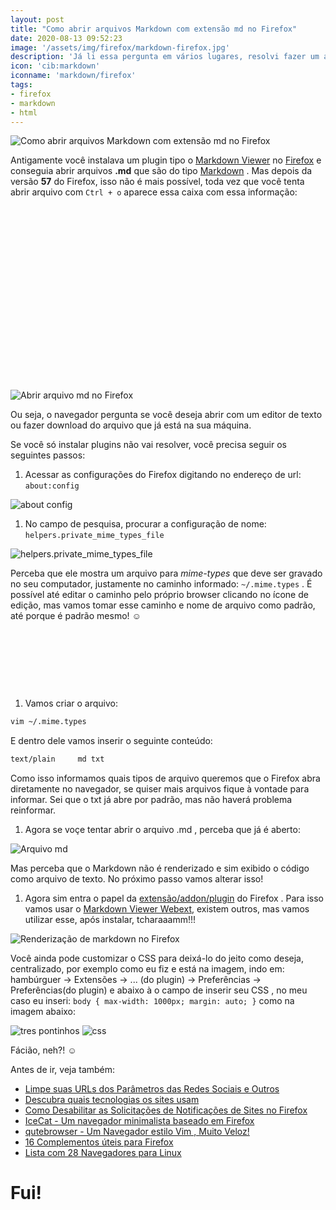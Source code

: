 ```yaml
---
layout: post
title: "Como abrir arquivos Markdown com extensão md no Firefox"
date: 2020-08-13 09:52:23
image: '/assets/img/firefox/markdown-firefox.jpg'
description: 'Já li essa pergunta em vários lugares, resolvi fazer um artigo para mostrar como.'
icon: 'cib:markdown'
iconname: 'markdown/firefox'
tags:
- firefox
- markdown
- html
---
```


![Como abrir arquivos Markdown com extensão md no Firefox](/assets/img/firefox/markdown-firefox.jpg)

Antigamente você instalava um plugin tipo o [Markdown Viewer](https://addons.mozilla.org/pt-BR/firefox/addon/markdown-viewer-chrome/) no [Firefox](https://www.mozilla.org/firefox/) e conseguia abrir arquivos **.md** que são do tipo [Markdown](https://daringfireball.net/projects/markdown/) . Mas depois da versão **57** do Firefox, isso não é mais possível, toda vez que você tenta abrir arquivo com `Ctrl + o` aparece essa caixa com essa informação:

<!-- QUADRADO -->
<script async src="//pagead2.googlesyndication.com/pagead/js/adsbygoogle.js"></script>
<ins class="adsbygoogle"
style="display:inline-block;width:336px;height:280px"
data-ad-client="ca-pub-2838251107855362"
data-ad-slot="5351066970"></ins>
<script>
(adsbygoogle = window.adsbygoogle || []).push({});
</script>

![Abrir arquivo md no Firefox](/assets/img/firefox/open-test-file-md.png)

Ou seja, o navegador pergunta se você deseja abrir com um editor de texto ou fazer download do arquivo que já está na sua máquina.

Se você só instalar plugins não vai resolver, você precisa seguir os seguintes passos:

1. Acessar as configurações do Firefox digitando no endereço de url: `about:config`

![about config](/assets/img/firefox/about-config.png)

1. No campo de pesquisa, procurar a configuração de nome: `helpers.private_mime_types_file`

![helpers.private_mime_types_file](/assets/img/firefox/helpers.private_mime_types_file.png)

Perceba que ele mostra um arquivo para *mime-types* que deve ser gravado no seu computador, justamente no caminho informado: `~/.mime.types` . É possível até editar o caminho pelo próprio browser clicando no ícone de edição, mas vamos tomar esse caminho e nome de arquivo como padrão, até porque é padrão mesmo! ☺

<!-- MINI ANÚNCIO -->
<script async src="//pagead2.googlesyndication.com/pagead/js/adsbygoogle.js"></script>
<!-- Games Root -->
<ins class="adsbygoogle"
style="display:inline-block;width:730px;height:95px"
data-ad-client="ca-pub-2838251107855362"
data-ad-slot="5351066970"></ins>
<script>
(adsbygoogle = window.adsbygoogle || []).push({});
</script>

1. Vamos criar o arquivo:
```sh
vim ~/.mime.types
```
E dentro dele vamos inserir o seguinte conteúdo:
```sh
text/plain     md txt
```

Como isso informamos quais tipos de arquivo queremos que o Firefox abra diretamente no navegador, se quiser mais arquivos fique à vontade para informar. Sei que o txt já abre por padrão, mas não haverá problema reinformar.

1. Agora se voçe tentar abrir o arquivo .md , perceba que já é aberto:

![Arquivo md](/assets/img/firefox/file-md.png)

Mas perceba que o Markdown não é renderizado e sim exibido o código como arquivo de texto. No próximo passo vamos alterar isso!

1. Agora sim entra o papel da [extensão/addon/plugin](https://addons.mozilla.org/firefox/extensions/) do Firefox . Para isso vamos usar o [Markdown Viewer Webext](https://addons.mozilla.org/pt-BR/firefox/addon/markdown-viewer-webext/), existem outros, mas vamos utilizar esse, após instalar, tcharaaamm!!!

<!-- RETANGULO LARGO 2 -->
<script async src="//pagead2.googlesyndication.com/pagead/js/adsbygoogle.js"></script>
<ins class="adsbygoogle"
style="display:block; text-align:center;"
data-ad-layout="in-article"
data-ad-format="fluid"
data-ad-client="ca-pub-2838251107855362"
data-ad-slot="8549252987"></ins>
<script>
(adsbygoogle = window.adsbygoogle || []).push({});
</script>

![Renderização de markdown no Firefox](/assets/img/firefox/tcharaaamm.png)

Você ainda pode customizar o CSS para deixá-lo do jeito como deseja, centralizado, por exemplo como eu fiz e está na imagem, indo em: hambúrguer → Extensões → ... (do plugin) → Preferências → Preferências(do plugin) e abaixo à o campo de inserir seu CSS , no meu caso eu inseri: `body { max-width: 1000px; margin: auto; }` como na imagem abaixo:

![tres pontinhos](/assets/img/firefox/tres-pontinhos.png)
![css](/assets/img/firefox/css.png)

Fácião, neh?! ☺

Antes de ir, veja também:
+ [Limpe suas URLs dos Parâmetros das Redes Sociais e Outros](https://terminalroot.com.br/2019/09/limpe-sua-url.html)
+ [Descubra quais tecnologias os sites usam](https://terminalroot.com.br/2020/06/descubra-quais-tecnologias-os-sites-usam.html)
+ [Como Desabilitar as Solicitações de Notificações de Sites no Firefox](https://terminalroot.com.br/2020/04/como-desabilitar-as-solicitacoes-de-notificacoes-de-sites-no-firefox.html)
+ [IceCat - Um navegador minimalista baseado em Firefox](https://terminalroot.com.br/2020/02/icecat-um-navegador-minimalista-baseado-em-firefox.html)
+ [qutebrowser - Um Navegador estilo Vim , Muito Veloz!](https://terminalroot.com.br/2019/06/qutebrowser-um-navegador-estilo-vim-muito-veloz.html)
+ [16 Complementos úteis para Firefox](https://terminalroot.com.br/2014/09/complementos-uteis-para-firefox.html)
+ [Lista com 28 Navegadores para Linux](https://terminalroot.com.br/2016/04/lista-com-28-navegadores-para-linux.html)

# Fui!


